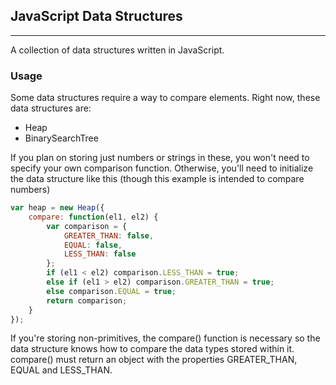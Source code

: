 ## JavaScript Data Structures
---

A collection of data structures written in JavaScript.

### Usage
Some data structures require a way to compare elements. Right now, these data 
structures are:
- Heap
- BinarySearchTree

If you plan on storing just numbers or strings in these, you won't need to 
specify your own comparison function. Otherwise, you'll need to initialize the 
data structure like this (though this example is intended to compare numbers)

```javascript
var heap = new Heap({
    compare: function(el1, el2) {
        var comparison = {
            GREATER_THAN: false,
            EQUAL: false,
            LESS_THAN: false
        };
        if (el1 < el2) comparison.LESS_THAN = true;
        else if (el1 > el2) comparison.GREATER_THAN = true;
        else comparison.EQUAL = true;
        return comparison;
    }
});
```
If you're storing non-primitives, the compare() function is necessary so the 
data structure knows how to compare the data types stored within it.
compare() must return an object with the properties GREATER_THAN, EQUAL 
and LESS_THAN.
